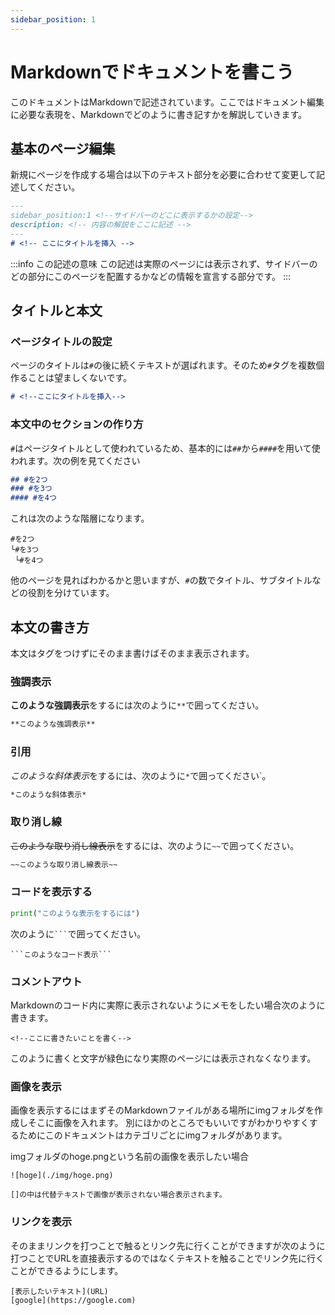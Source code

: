 ```yaml
---
sidebar_position: 1
---
```


# Markdownでドキュメントを書こう
このドキュメントはMarkdownで記述されています。ここではドキュメント編集に必要な表現を、Markdownでどのように書き記すかを解説していきます。


## 基本のページ編集
新規にページを作成する場合は以下のテキスト部分を必要に合わせて変更して記述してください。

```md
---
sidebar_position:1 <!--サイドバーのどこに表示するかの設定-->
description: <!-- 内容の解説をここに記述 -->
---
# <!-- ここにタイトルを挿入 -->
```
:::info この記述の意味
この記述は実際のページには表示されず、サイドバーのどの部分にこのページを配置するかなどの情報を宣言する部分です。
:::

## タイトルと本文
### ページタイトルの設定
ページのタイトルは`#`の後に続くテキストが選ばれます。そのため`#`タグを複数個作ることは望ましくないです。
```md
# <!--ここにタイトルを挿入-->
```
### 本文中のセクションの作り方
`#`はページタイトルとして使われているため、基本的には`##`から`####`を用いて使われます。次の例を見てください
```md
## #を2つ
### #を3つ
#### #を4つ
```
これは次のような階層になります。
```
#を2つ
└#を3つ
 └#を4つ
```
他のページを見ればわかるかと思いますが、`#`の数でタイトル、サブタイトルなどの役割を分けています。

## 本文の書き方
本文はタグをつけずにそのまま書けばそのまま表示されます。

### 強調表示
**このような強調表示**をするには次のように`**`で囲ってください。
```md
**このような強調表示**
```

### 引用
*このような斜体表示*をするには、次のように`*`で囲ってください`。
```md
*このような斜体表示*
```

### 取り消し線
~~このような取り消し線表示~~をするには、次のように`~~`で囲ってください。
```md
~~このような取り消し線表示~~
```

### コードを表示する
```python
print("このような表示をするには")
```
次のように` ``` `で囲ってください。
```
```このようなコード表示```
```
### コメントアウト
Markdownのコード内に実際に表示されないようにメモをしたい場合次のように書きます。
```
<!--ここに書きたいことを書く-->
```
このように書くと文字が緑色になり実際のページには表示されなくなります。
<!--見えないぜイェイ-->

### 画像を表示
画像を表示するにはまずそのMarkdownファイルがある場所にimgフォルダを作成しそこに画像を入れます。
別にほかのところでもいいですがわかりやすくするためにこのドキュメントはカテゴリごとにimgフォルダがあります。

imgフォルダのhoge.pngという名前の画像を表示したい場合
```
![hoge](./img/hoge.png)
```
`[]の中は代替テキストで画像が表示されない場合表示されます。`

### リンクを表示

そのままリンクを打つことで触るとリンク先に行くことができますが次のように打つことでURLを直接表示するのではなくテキストを触ることでリンク先に行くことができるようにします。
```
[表示したいテキスト](URL)
[google](https://google.com)
```